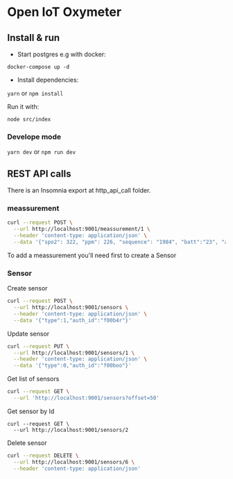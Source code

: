 # Open IoT Oxymeter

## Install & run

- Start postgres e.g with docker:

 `docker-compose up -d`

- Install dependencies:

`yarn` or `npm install`


Run it with:

`node src/index`


### Develope mode

`yarn dev` or `npm run dev`


## REST API calls

There is an Insomnia export at http_api_call folder.

### meassurement

```bash
curl --request POST \
  --url http://localhost:9001/meassurement/1 \
  --header 'content-type: application/json' \
  --data '{"spo2": 322, "ppm": 226, "sequence": "1984", "batt":"23", "auth_id": "f00b4r" }'
  ```

To add a meassurement you'll need first to create a Sensor

### Sensor

Create sensor

```bash
curl --request POST \
  --url http://localhost:9001/sensors \
  --header 'content-type: application/json' \
  --data '{"type":1,"auth_id":"f00b4r"}'
```

Update sensor

```bash
curl --request PUT \
  --url http://localhost:9001/sensors/1 \
  --header 'content-type: application/json' \
  --data '{"type":0,"auth_id":"f00boo"}'
```

Get list of sensors

```bash
curl --request GET \
  --url 'http://localhost:9001/sensors?offset=50'
```

Get sensor by Id

```
curl --request GET \
  --url http://localhost:9001/sensors/2
```

Delete sensor

```bash
curl --request DELETE \
  --url http://localhost:9001/sensors/6 \
  --header 'content-type: application/json'
```
